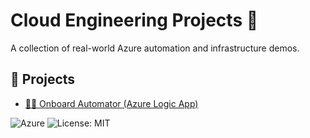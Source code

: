# Cloud Engineering Projects 🚀
A collection of real-world Azure automation and infrastructure demos.

## 📁 Projects

- [🧑‍💻 Onboard Automator (Azure Logic App)](./onboarding-automator.md)  
  
![Azure](https://img.shields.io/badge/Azure-Logic%20Apps-blue)
![License: MIT](https://img.shields.io/badge/License-MIT-yellow.svg)
